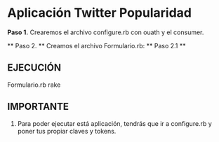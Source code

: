 Aplicación Twitter Popularidad
================================

**Paso 1.** Crearemos el archivo configure.rb con ouath y el consumer.

** Paso 2. ** Creamos el archivo Formulario.rb:
	** Paso 2.1 ** 

## EJECUCIÓN ##

Formulario.rb
	rake

## IMPORTANTE ##

1. Para poder ejecutar está aplicación, tendrás que ir a configure.rb y poner tus propiar claves y tokens.


